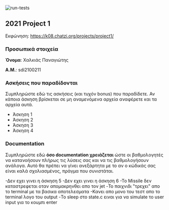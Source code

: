 ![run-tests](../../workflows/run-tests/badge.svg)

## 2021 Project 1

Εκφώνηση: https://k08.chatzi.org/projects/project1/


### Προσωπικά στοιχεία

__Όνομα__: Χαλκιάς Παναγιώτης

__Α.Μ.__: sdi2100211

### Ασκήσεις που παραδίδονται

Συμπληρώστε εδώ τις ασκήσεις (και τυχόν bonus) που παραδίδετε. Αν κάποια άσκηση
βρίσκεται σε μη αναμενόμενα αρχεία αναφέρετε και τα αρχεία αυτά.

- Άσκηση 1
- Άσκηση 2
- Άσκηση 3
- Άσκηση 4

### Documentation

Συμπληρώστε εδώ __όσο documentation χρειάζεται__ ώστε οι βαθμολογητές να
κατανοήσουν πλήρως τις λύσεις σας και να τις βαθμολογήσουν ανάλογα. Αυτό θα
πρέπει να γίνει ανεξάρτητα με το αν ο κώδικάς σας είναι καλά σχολιασμένος,
πράγμα που συνιστάται.

-Δεν εχει γινει η άσκηση 5
-Δεν εχει γινει η άσκηση 6
-Το Missile δεν καταστρεφεται οταν απομακρηνθει απο τον jet 
-Το παιχνιδι "τρεχει" απο το terminal με τα βασικα αποτελεσματα
-Κανει απο μονο του τεστ απο το terminal λογο του output
-Το sleep στο state.c ειναι για να simulate το user input για το κουμπι enter
